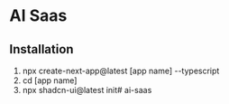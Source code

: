 # AI Saas


## Installation
1. npx create-next-app@latest [app name] --typescript
2. cd [app name]
3. npx shadcn-ui@latest init# ai-saas
